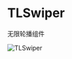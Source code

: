 # TLSwiper
无限轮播组件

![TLSwiper](https://upload-images.jianshu.io/upload_images/3333500-bb9fe94201a28364.gif?imageMogr2/auto-orient/strip)


